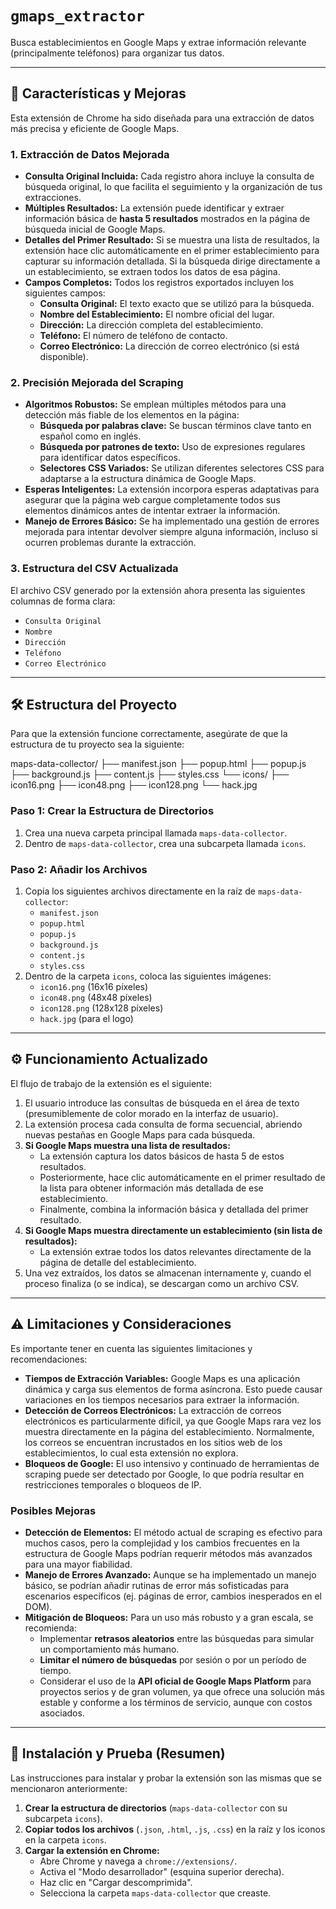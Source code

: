 # `gmaps_extractor`

Busca establecimientos en Google Maps y extrae información relevante (principalmente teléfonos) para organizar tus datos.

---

## 🚀 Características y Mejoras

Esta extensión de Chrome ha sido diseñada para una extracción de datos más precisa y eficiente de Google Maps.

### 1. Extracción de Datos Mejorada

* **Consulta Original Incluida:** Cada registro ahora incluye la consulta de búsqueda original, lo que facilita el seguimiento y la organización de tus extracciones.
* **Múltiples Resultados:** La extensión puede identificar y extraer información básica de **hasta 5 resultados** mostrados en la página de búsqueda inicial de Google Maps.
* **Detalles del Primer Resultado:** Si se muestra una lista de resultados, la extensión hace clic automáticamente en el primer establecimiento para capturar su información detallada. Si la búsqueda dirige directamente a un establecimiento, se extraen todos los datos de esa página.
* **Campos Completos:** Todos los registros exportados incluyen los siguientes campos:
    * **Consulta Original:** El texto exacto que se utilizó para la búsqueda.
    * **Nombre del Establecimiento:** El nombre oficial del lugar.
    * **Dirección:** La dirección completa del establecimiento.
    * **Teléfono:** El número de teléfono de contacto.
    * **Correo Electrónico:** La dirección de correo electrónico (si está disponible).

### 2. Precisión Mejorada del Scraping

* **Algoritmos Robustos:** Se emplean múltiples métodos para una detección más fiable de los elementos en la página:
    * **Búsqueda por palabras clave:** Se buscan términos clave tanto en español como en inglés.
    * **Búsqueda por patrones de texto:** Uso de expresiones regulares para identificar datos específicos.
    * **Selectores CSS Variados:** Se utilizan diferentes selectores CSS para adaptarse a la estructura dinámica de Google Maps.
* **Esperas Inteligentes:** La extensión incorpora esperas adaptativas para asegurar que la página web cargue completamente todos sus elementos dinámicos antes de intentar extraer la información.
* **Manejo de Errores Básico:** Se ha implementado una gestión de errores mejorada para intentar devolver siempre alguna información, incluso si ocurren problemas durante la extracción.

### 3. Estructura del CSV Actualizada

El archivo CSV generado por la extensión ahora presenta las siguientes columnas de forma clara:

* `Consulta Original`
* `Nombre`
* `Dirección`
* `Teléfono`
* `Correo Electrónico`

---

## 🛠️ Estructura del Proyecto

Para que la extensión funcione correctamente, asegúrate de que la estructura de tu proyecto sea la siguiente:

maps-data-collector/
├── manifest.json
├── popup.html
├── popup.js
├── background.js
├── content.js
├── styles.css
└── icons/
├── icon16.png
├── icon48.png
├── icon128.png
└── hack.jpg

### Paso 1: Crear la Estructura de Directorios

1.  Crea una nueva carpeta principal llamada `maps-data-collector`.
2.  Dentro de `maps-data-collector`, crea una subcarpeta llamada `icons`.

### Paso 2: Añadir los Archivos

1.  Copia los siguientes archivos directamente en la raíz de `maps-data-collector`:
    * `manifest.json`
    * `popup.html`
    * `popup.js`
    * `background.js`
    * `content.js`
    * `styles.css`
2.  Dentro de la carpeta `icons`, coloca las siguientes imágenes:
    * `icon16.png` (16x16 píxeles)
    * `icon48.png` (48x48 píxeles)
    * `icon128.png` (128x128 píxeles)
    * `hack.jpg` (para el logo)

---

## ⚙️ Funcionamiento Actualizado

El flujo de trabajo de la extensión es el siguiente:

1.  El usuario introduce las consultas de búsqueda en el área de texto (presumiblemente de color morado en la interfaz de usuario).
2.  La extensión procesa cada consulta de forma secuencial, abriendo nuevas pestañas en Google Maps para cada búsqueda.
3.  **Si Google Maps muestra una lista de resultados:**
    * La extensión captura los datos básicos de hasta 5 de estos resultados.
    * Posteriormente, hace clic automáticamente en el primer resultado de la lista para obtener información más detallada de ese establecimiento.
    * Finalmente, combina la información básica y detallada del primer resultado.
4.  **Si Google Maps muestra directamente un establecimiento (sin lista de resultados):**
    * La extensión extrae todos los datos relevantes directamente de la página de detalle del establecimiento.
5.  Una vez extraídos, los datos se almacenan internamente y, cuando el proceso finaliza (o se indica), se descargan como un archivo CSV.

---

## ⚠️ Limitaciones y Consideraciones

Es importante tener en cuenta las siguientes limitaciones y recomendaciones:

* **Tiempos de Extracción Variables:** Google Maps es una aplicación dinámica y carga sus elementos de forma asíncrona. Esto puede causar variaciones en los tiempos necesarios para extraer la información.
* **Detección de Correos Electrónicos:** La extracción de correos electrónicos es particularmente difícil, ya que Google Maps rara vez los muestra directamente en la página del establecimiento. Normalmente, los correos se encuentran incrustados en los sitios web de los establecimientos, lo cual esta extensión no explora.
* **Bloqueos de Google:** El uso intensivo y continuado de herramientas de scraping puede ser detectado por Google, lo que podría resultar en restricciones temporales o bloqueos de IP.

### Posibles Mejoras

* **Detección de Elementos:** El método actual de scraping es efectivo para muchos casos, pero la complejidad y los cambios frecuentes en la estructura de Google Maps podrían requerir métodos más avanzados para una mayor fiabilidad.
* **Manejo de Errores Avanzado:** Aunque se ha implementado un manejo básico, se podrían añadir rutinas de error más sofisticadas para escenarios específicos (ej. páginas de error, cambios inesperados en el DOM).
* **Mitigación de Bloqueos:** Para un uso más robusto y a gran escala, se recomienda:
    * Implementar **retrasos aleatorios** entre las búsquedas para simular un comportamiento más humano.
    * **Limitar el número de búsquedas** por sesión o por un período de tiempo.
    * Considerar el uso de la **API oficial de Google Maps Platform** para proyectos serios y de gran volumen, ya que ofrece una solución más estable y conforme a los términos de servicio, aunque con costos asociados.

---

## 🚀 Instalación y Prueba (Resumen)

Las instrucciones para instalar y probar la extensión son las mismas que se mencionaron anteriormente:

1.  **Crear la estructura de directorios** (`maps-data-collector` con su subcarpeta `icons`).
2.  **Copiar todos los archivos** (`.json`, `.html`, `.js`, `.css`) en la raíz y los iconos en la carpeta `icons`.
3.  **Cargar la extensión en Chrome:**
    * Abre Chrome y navega a `chrome://extensions/`.
    * Activa el "Modo desarrollador" (esquina superior derecha).
    * Haz clic en "Cargar descomprimida".
    * Selecciona la carpeta `maps-data-collector` que creaste.
